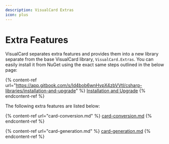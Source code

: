 ```yaml
---
description: VisualCard Extras
icon: plus
---
```


# Extra Features

VisualCard separates extra features and provides them into a new library separate from the base VisualCard library, `VisualCard.Extras`. You can easily install it from NuGet using the exact same steps outlined in the below page:

{% content-ref url="https://app.gitbook.com/s/Id4bob6wnHvpX4zbVVtI/csharp-libraries/installation-and-upgrade" %}
[Installation and Upgrade](https://app.gitbook.com/s/Id4bob6wnHvpX4zbVVtI/csharp-libraries/installation-and-upgrade)
{% endcontent-ref %}

The following extra features are listed below:

{% content-ref url="card-conversion.md" %}
[card-conversion.md](card-conversion.md)
{% endcontent-ref %}

{% content-ref url="card-generation.md" %}
[card-generation.md](card-generation.md)
{% endcontent-ref %}

